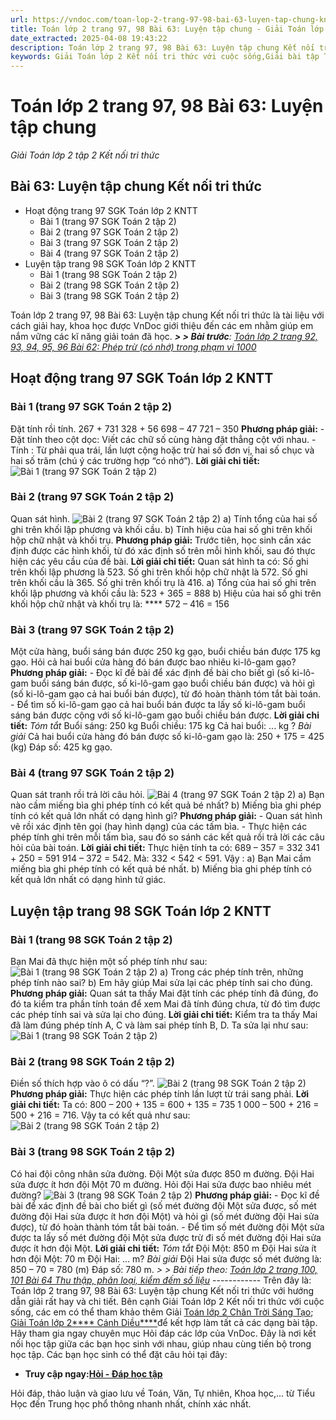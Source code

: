 ```yaml
---
url: https://vndoc.com/toan-lop-2-trang-97-98-bai-63-luyen-tap-chung-kn-266806
title: Toán lớp 2 trang 97, 98 Bài 63: Luyện tập chung - Giải Toán lớp 2 tập 2 Kết nối tri thức - VnDoc.com
date_extracted: 2025-04-08 19:43:22
description: Toán lớp 2 trang 97, 98 Bài 63: Luyện tập chung Kết nối tri thức được biên soạn bám sát chương trình sách giáo khoa Toán lớp 2 tập 2 KNTT, sẽ giúp học sinh dễ dàng làm bài tập Toán lớp 2 Tập 2.
keywords: Giải Toán lớp 2 Kết nối tri thức với cuộc sống,Giải bài tập Toán lớp 2 Kết nối tri thức,Toán lớp 2,Giải Toán lớp 2,Toán 2,giải Toán 2,bài tập toán lớp 2,toan lop 2,toán lớp 2 tập 2,toán 2 tập 2,giải bài tập toán lớp 2,bài toán lớp 2,Toán lớp 2 trang 97 tập 2,Toán lớp 2 trang 98 tập 2 kết nối,toán lớp 2 trang 97,Toán lớp 2 trang 98 SGK,Toán lớp 2 bài 63 kết nối,Bài 63 Luyện tập chung Kết nối tri thức
---
```


# Toán lớp 2 trang 97, 98 Bài 63: Luyện tập chung
 _Giải Toán lớp 2 tập 2 Kết nối tri thức_
## Bài 63: Luyện tập chung Kết nối tri thức
  * Hoạt động trang 97 SGK Toán lớp 2 KNTT
    * Bài 1 \(trang 97 SGK Toán 2 tập 2\)
    * Bài 2 \(trang 97 SGK Toán 2 tập 2\)
    * Bài 3 \(trang 97 SGK Toán 2 tập 2\)
    * Bài 4 \(trang 97 SGK Toán 2 tập 2\)
  * Luyện tập trang 98 SGK Toán lớp 2 KNTT
    * Bài 1 \(trang 98 SGK Toán 2 tập 2\)
    * Bài 2 \(trang 98 SGK Toán 2 tập 2\)
    * Bài 3 \(trang 98 SGK Toán 2 tập 2\)

Toán lớp 2 trang 97, 98 Bài 63: Luyện tập chung Kết nối tri thức là tài liệu với cách giải hay, khoa học được VnDoc giới thiệu đến các em nhằm giúp em nắm vững các kĩ năng giải toán đã học.
_**> > Bài trước**: [Toán lớp 2 trang 92, 93, 94, 95, 96 Bài 62: Phép trừ \(có nhớ\) trong phạm vi 1000](<https://vndoc.com/toan-lop-2-trang-92-93-94-95-96-bai-62-phep-tru-co-nho-trong-pham-vi-1000-266794>)_
## **Hoạt động trang 97 SGK Toán lớp 2 KNTT**
### Bài 1 \(trang 97 SGK Toán 2 tập 2\)
Đặt tính rồi tính.
267 + 731 328 + 56
698 – 47 721 – 350
**Phương pháp giải:**
\- Đặt tính theo cột dọc: Viết các chữ số cùng hàng đặt thẳng cột với nhau.
\- Tính : Từ phải qua trái, lần lượt cộng hoặc trừ hai số đơn vị, hai số chục và hai số trăm \(chú ý các trường hợp “có nhớ”\).
**Lời giải chi tiết:**
![Bài 1 \(trang 97 SGK Toán 2 tập 2\)](https://i.vdoc.vn/data/image/2022/05/31/toan-lop-2-bai-63-1.jpg)
### Bài 2 \(trang 97 SGK Toán 2 tập 2\)
Quan sát hình.
![Bài 2 \(trang 97 SGK Toán 2 tập 2\)](https://i.vdoc.vn/data/image/2022/05/31/toan-kn-1.jpg)
a\) Tính tổng của hai số ghi trên khối lập phương và khối cầu.
b\) Tính hiệu của hai số ghi trên khối hộp chữ nhật và khối trụ.
**Phương pháp giải:**
Trước tiên, học sinh cần xác định được các hình khối, từ đó xác định số trên mỗi hình khối, sau đó thực hiện các yêu cầu của đề bài.
**Lời giải chi tiết:**
Quan sát hình ta có:
Số ghi trên khối lập phương là 523.
Số ghi trên khối hộp chữ nhật là 572.
Số ghi trên khối cầu là 365.
Số ghi trên khối trụ là 416.
a\) Tổng của hai số ghi trên khối lập phương và khối cầu là:
523 + 365 = 888
b\) Hiệu của hai số ghi trên khối hộp chữ nhật và khối trụ là:
**** 572 – 416 = 156
### Bài 3 \(trang 97 SGK Toán 2 tập 2\)
Một cửa hàng, buổi sáng bán được 250 kg gạo, buổi chiều bán được 175 kg gạo. Hỏi cả hai buổi cửa hàng đó bán được bao nhiêu ki-lô-gam gạo?
**Phương pháp giải:**
\- Đọc kĩ đề bài để xác định đề bài cho biết gì \(số ki-lô-gam buổi sáng bán được, số ki-lô-gam gạo buổi chiều bán được\) và hỏi gì \(số ki-lô-gam gạo cả hai buổi bán được\), từ đó hoàn thành tóm tắt bài toán.
\- Để tìm số ki-lô-gam gạo cả hai buổi bán được ta lấy số ki-lô-gam buổi sáng bán được cộng với số ki-lô-gam gạo buổi chiều bán được.
**Lời giải chi tiết:**
_Tóm tắt_
Buổi sáng: 250 kg
Buổi chiều: 175 kg
Cả hai buổi: ... kg ?
_Bài giải_
Cả hai buổi cửa hàng đó bán được số ki-lô-gam gạo là:
250 + 175 = 425 \(kg\)
Đáp số: 425 kg gạo.
### Bài 4 \(trang 97 SGK Toán 2 tập 2\)
Quan sát tranh rồi trả lời câu hỏi.
![Bài 4 \(trang 97 SGK Toán 2 tập 2\)](https://i.vdoc.vn/data/image/2022/05/31/toan-lop-2-bai-63-2.jpg)
a\) Bạn nào cầm miếng bìa ghi phép tính có kết quả bé nhất?
b\) Miếng bìa ghi phép tính có kết quả lớn nhất có dạng hình gì?
**Phương pháp giải:**
\- Quan sát hình vẽ rồi xác định tên gọi \(hay hình dạng\) của các tấm bìa.
\- Thực hiện các phép tính ghi trên mỗi tấm bìa, sau đó so sánh các kết quả rồi trả lời các câu hỏi của bài toán.
**Lời giải chi tiết:**
Thực hiện tính ta có:
689 – 357 = 332
341 + 250 = 591
914 – 372 = 542.
Mà: 332 < 542 < 591.
Vậy :
a\) Bạn Mai cầm miếng bìa ghi phép tính có kết quả bé nhất.
b\) Miếng bìa ghi phép tính có kết quả lớn nhất có dạng hình tứ giác.
## **Luyện tập trang 98 SGK Toán lớp 2 KNTT**
### Bài 1 \(trang 98 SGK Toán 2 tập 2\)
Bạn Mai đã thực hiện một số phép tính như sau:
![Bài 1 \(trang 98 SGK Toán 2 tập 2\)](https://i.vdoc.vn/data/image/2022/05/31/toan-lop-2-bai-63-3.jpg)
a\) Trong các phép tính trên, những phép tính nào sai?
b\) Em hãy giúp Mai sửa lại các phép tính sai cho đúng.
**Phương pháp giải:**
Quan sát ta thấy Mai đặt tính các phép tính đã đúng, đo đó ta kiểm tra phần tính toán để xem Mai đã tính đúng chưa, từ đó tìm được các phép tính sai và sửa lại cho đúng.
**Lời giải chi tiết:**
Kiểm tra ta thấy Mai đã làm đúng phép tính A, C và làm sai phép tính B, D.
Ta sửa lại như sau:
![Bài 1 \(trang 98 SGK Toán 2 tập 2\)](https://i.vdoc.vn/data/image/2022/05/31/toan-lop-2-bai-63-4.jpg)
### Bài 2 \(trang 98 SGK Toán 2 tập 2\)
Điền số thích hợp vào ô có dấu “?”.
![Bài 2 \(trang 98 SGK Toán 2 tập 2\)](https://i.vdoc.vn/data/image/2022/05/31/toan-lop-2-bai-63-5.jpg)
**Phương pháp giải:**
Thực hiện các phép tính lần lượt từ trái sang phải.
**Lời giải chi tiết:**
Ta có:
800 – 200 + 135 = 600 + 135 = 735
1 000 – 500 + 216 = 500 + 216 = 716.
Vậy ta có kết quả như sau:
![Bài 2 \(trang 98 SGK Toán 2 tập 2\)](https://i.vdoc.vn/data/image/2022/05/31/toan-lop-2-bai-63-6.jpg)
### Bài 3 \(trang 98 SGK Toán 2 tập 2\)
Có hai đội công nhân sửa đường. Đội Một sửa được 850 m đường. Đội Hai sửa được ít hơn đội Một 70 m đường. Hỏi đội Hai sửa được bao nhiêu mét đường?
![Bài 3 \(trang 98 SGK Toán 2 tập 2\)](https://i.vdoc.vn/data/image/2022/05/31/toan-kn-3.jpg)
**Phương pháp giải:**
\- Đọc kĩ đề bài để xác định đề bài cho biết gì \(số mét đường đội Một sửa được, số mét đường đội Hai sửa được ít hơn đội Một\) và hỏi gì \(số mét đường đội Hai sửa được\), từ đó hoàn thành tóm tắt bài toán.
\- Để tìm số mét đường đội Một sửa được ta lấy số mét đường đội Một sửa được trừ đi số mét đường đội Hai sửa được ít hơn đội Một.
**Lời giải chi tiết:**
_Tóm tắt_
Đội Một: 850 m
Đội Hai sửa ít hơn đội Một: 70 m
Đội Hai: ... m?
_Bài giải_
Đội Hai sửa được số mét đường là:
850 – 70 = 780 \(m\)
Đáp số: 780 m.
_> > Bài tiếp theo: [Toán lớp 2 trang 100, 101 Bài 64 Thu thập, phân loại, kiểm đếm số liệu](<https://vndoc.com/toan-lop-2-trang-100-101-bai-64-thu-thap-phan-loai-kiem-dem-so-lieu-266807>)_
\------------
Trên đây là: Toán lớp 2 trang 97, 98 Bài 63: Luyện tập chung Kết nối tri thức với hướng dẫn giải rất hay và chi tiết. Bên cạnh Giải Toán lớp 2 Kết nối tri thức với cuộc sống, các em có thể tham khảo thêm Giải [Toán lớp 2 Chân Trời Sáng Tạo](<https://vndoc.com/toan-lop-2-sach-chan-troi-sang-tao> "Toán lớp 2 sách Chân Trời Sáng Tạo"); [Giải Toán lớp 2**** Cánh Diều****](<https://vndoc.com/toan-lop-2-sach-canh-dieu>)để kết hợp làm tất cả các dạng bài tập.
Hãy tham gia ngay chuyên mục Hỏi đáp các lớp của VnDoc. Đây là nơi kết nối học tập giữa các bạn học sinh với nhau, giúp nhau cùng tiến bộ trong học tập. Các bạn học sinh có thể đặt câu hỏi tại đây:
  * **Truy cập ngay:[Hỏi - Đáp học tập](<https://vndoc.com/hoi-dap>)**

Hỏi đáp, thảo luận và giao lưu về Toán, Văn, Tự nhiên, Khoa học,... từ Tiểu Học đến Trung học phổ thông nhanh nhất, chính xác nhất.
